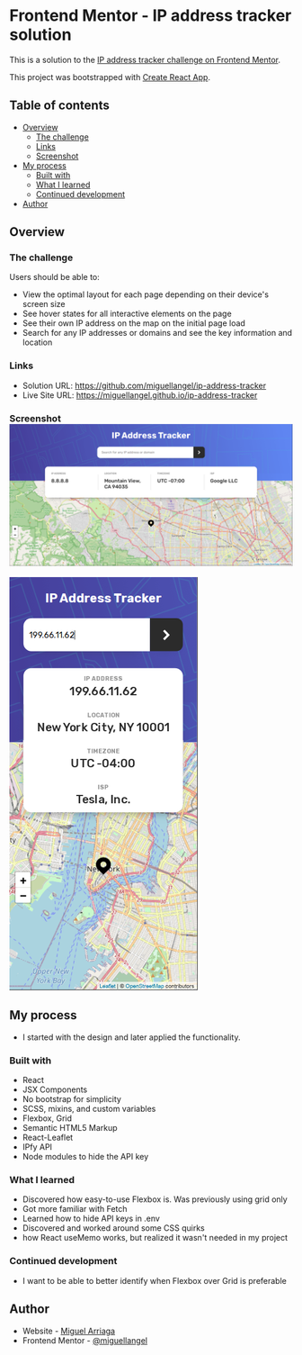 # Frontend Mentor - IP address tracker solution

This is a solution to the [IP address tracker challenge on Frontend Mentor](https://www.frontendmentor.io/challenges/ip-address-tracker-I8-0yYAH0). 

This project was bootstrapped with [Create React App](https://github.com/facebook/create-react-app).

## Table of contents

- [Overview](#overview)
  - [The challenge](#the-challenge)
  - [Links](#links)
  - [Screenshot](#screenshot)
- [My process](#my-process)
  - [Built with](#built-with)
  - [What I learned](#what-i-learned)
  - [Continued development](#continued-development)
- [Author](#author)

## Overview

### The challenge

Users should be able to:

- View the optimal layout for each page depending on their device's screen size
- See hover states for all interactive elements on the page
- See their own IP address on the map on the initial page load
- Search for any IP addresses or domains and see the key information and location

### Links
- Solution URL: https://github.com/miguellangel/ip-address-tracker
- Live Site URL: https://miguellangel.github.io/ip-address-tracker
### Screenshot ![Desktop 1440px](./desktop1440.png)
![Mobile 375px](./mobile375.png)

## My process
- I started with the design and later applied the functionality. 

### Built with
- React
- JSX Components
- No bootstrap for simplicity
- SCSS, mixins, and custom variables
- Flexbox, Grid
- Semantic HTML5 Markup
- React-Leaflet
- IPfy API
- Node modules to hide the API key

### What I learned
- Discovered how easy-to-use Flexbox is. Was previously using grid only
- Got more familiar with Fetch
- Learned how to hide API keys in .env
- Discovered and worked around some CSS quirks
- how React useMemo works, but realized it wasn't needed in my project

### Continued development
- I want to be able to better identify when Flexbox over Grid is preferable

## Author
- Website - [Miguel Arriaga](miguellangel.github.io)
- Frontend Mentor - [@miguellangel](https://www.frontendmentor.io/profile/miguellangel)
